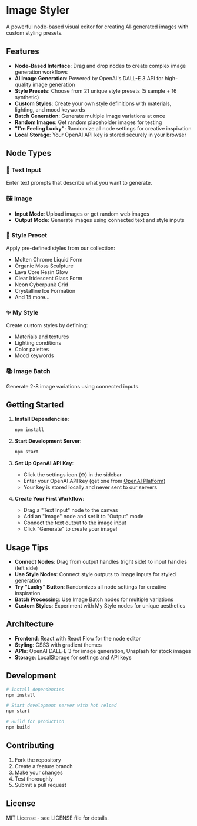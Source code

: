 # Image Styler

A powerful node-based visual editor for creating AI-generated images with custom styling presets.

## Features

- **Node-Based Interface**: Drag and drop nodes to create complex image generation workflows
- **AI Image Generation**: Powered by OpenAI's DALL-E 3 API for high-quality image generation
- **Style Presets**: Choose from 21 unique style presets (5 sample + 16 synthetic)
- **Custom Styles**: Create your own style definitions with materials, lighting, and mood keywords
- **Batch Generation**: Generate multiple image variations at once
- **Random Images**: Get random placeholder images for testing
- **"I'm Feeling Lucky"**: Randomize all node settings for creative inspiration
- **Local Storage**: Your OpenAI API key is stored securely in your browser

## Node Types

### 📝 Text Input
Enter text prompts that describe what you want to generate.

### 🖼️ Image
- **Input Mode**: Upload images or get random web images
- **Output Mode**: Generate images using connected text and style inputs

### 🎨 Style Preset
Apply pre-defined styles from our collection:
- Molten Chrome Liquid Form
- Organic Moss Sculpture  
- Lava Core Resin Glow
- Clear Iridescent Glass Form
- Neon Cyberpunk Grid
- Crystalline Ice Formation
- And 15 more...

### ✨ My Style
Create custom styles by defining:
- Materials and textures
- Lighting conditions
- Color palettes
- Mood keywords

### 📚 Image Batch
Generate 2-8 image variations using connected inputs.

## Getting Started

1. **Install Dependencies**:
   ```bash
   npm install
   ```

2. **Start Development Server**:
   ```bash
   npm start
   ```

3. **Set Up OpenAI API Key**:
   - Click the settings icon (⚙️) in the sidebar
   - Enter your OpenAI API key (get one from [OpenAI Platform](https://platform.openai.com/api-keys))
   - Your key is stored locally and never sent to our servers

4. **Create Your First Workflow**:
   - Drag a "Text Input" node to the canvas
   - Add an "Image" node and set it to "Output" mode
   - Connect the text output to the image input
   - Click "Generate" to create your image!

## Usage Tips

- **Connect Nodes**: Drag from output handles (right side) to input handles (left side)
- **Use Style Nodes**: Connect style outputs to image inputs for styled generation
- **Try "Lucky" Button**: Randomizes all node settings for creative inspiration
- **Batch Processing**: Use Image Batch nodes for multiple variations
- **Custom Styles**: Experiment with My Style nodes for unique aesthetics

## Architecture

- **Frontend**: React with React Flow for the node editor
- **Styling**: CSS3 with gradient themes
- **APIs**: OpenAI DALL-E 3 for image generation, Unsplash for stock images
- **Storage**: LocalStorage for settings and API keys

## Development

```bash
# Install dependencies
npm install

# Start development server with hot reload
npm start

# Build for production
npm build
```

## Contributing

1. Fork the repository
2. Create a feature branch
3. Make your changes
4. Test thoroughly
5. Submit a pull request

## License

MIT License - see LICENSE file for details.